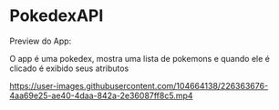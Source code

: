 # PokedexAPI


Preview do App:

O app é uma pokedex, mostra uma lista de pokemons e quando ele é clicado é exibido seus atributos

https://user-images.githubusercontent.com/104664138/226363676-4aa69e25-ae40-4daa-842a-2e36087ff8c5.mp4

